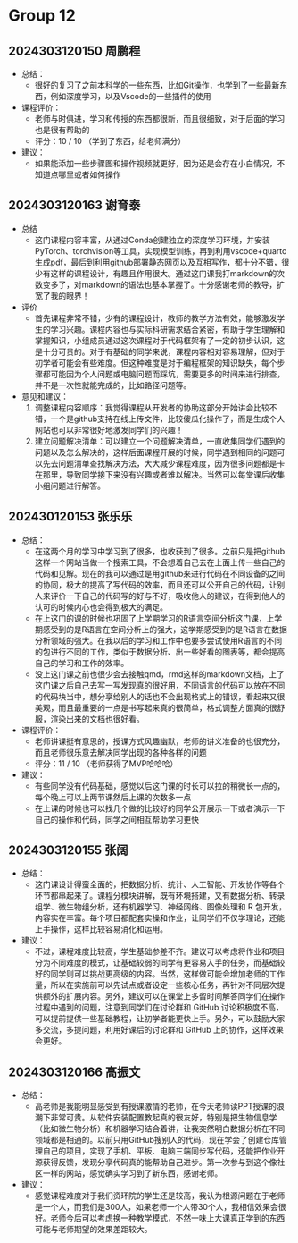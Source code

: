 # Group 12


## 2024303120150 周鹏程

- 总结：
  - 很好的复习了之前本科学的一些东西，比如Git操作，也学到了一些最新东西，例如深度学习，以及Vscode的一些插件的使用
- 课程评价：
  - 老师与时俱进，学习和传授的东西都很新，而且很细致，对于后面的学习也是很有帮助的
  - 评分：10 / 10 （学到了东西，给老师满分）
- 建议：
  - 如果能添加一些步骤图和操作视频就更好，因为还是会存在小白情况，不知道点哪里或者如何操作
    
## 2024303120163 谢育泰

- 总结
  - 这门课程内容丰富，从通过Conda创建独立的深度学习环境，并安装PyTorch、torchvision等工具，实现模型训练，再到利用vscode+quarto生成pdf，最后到利用github部署静态网页以及互相写作，都十分不错，很少有这样的课程设计，有趣且作用很大。通过这门课我打markdown的次数变多了，对markdown的语法也基本掌握了。十分感谢老师的教导，扩宽了我的眼界！
- 评价
  - 首先课程非常不错，少有的课程设计，教师的教学方法有效，能够激发学生的学习兴趣。课程内容也与实际科研需求结合紧密，有助于学生理解和掌握知识，小组成员通过这次课程对于代码框架有了一定的初步认识，这是十分可贵的。对于有基础的同学来说，课程内容相对容易理解，但对于初学者可能会有些难度。但这种难度是对于编程框架的知识缺失，每个步骤都可能因为个人问题或电脑问题而踩坑，需要更多的时间来进行排查，并不是一次性就能完成的，比如路径问题等。
- 意见和建议：
  1. 调整课程内容顺序：我觉得课程从开发者的协助这部分开始讲会比较不错，一个是github支持在线上传文件，比较傻瓜化操作了，而是生成个人网站也可以非常很好地激发同学们的兴趣！
  2. 建立问题解决清单：可以建立一个问题解决清单，一直收集同学们遇到的问题以及怎么解决的，这样后面课程开展的时候，同学遇到相同的问题可以先去问题清单查找解决方法，大大减少课程难度，因为很多问题都是卡在那里，导致同学接下来没有兴趣或者难以解决。当然可以每堂课后收集小组问题进行解答。

## 202430120153 张乐乐

- 总结：
  - 在这两个月的学习中学习到了很多，也收获到了很多。之前只是把github这样一个网站当做一个搜索工具，不会想着自己去在上面上传一些自己的代码和见解。现在的我可以通过是用github来进行代码在不同设备的之间的协同，极大的提高了写代码的效率，而且还可以公开自己的代码，让别人来评价一下自己的代码写的好与不好，吸收他人的建议，在得到他人的认可的时候内心也会得到极大的满足。
  - 在上这门的课的时候也巩固了上学期学习的R语言空间分析这门课，上学期感受到的是R语言在空间分析上的强大，这学期感受到的是R语言在数据分析领域的强大。在我以后的学习和工作中也要多尝试使用R语言的不同的包进行不同的工作，类似于数据分析、出一些好看的图表等，都会提高自己的学习和工作的效率。
  - 没上这门课之前也很少会去接触qmd，rmd这样的markdown文档，上了这门课之后自己去写一写发现真的很好用，不同语言的代码可以放在不同的代码块当中，想分享给别人的话也不会出现格式上的错误，看起来又很美观，而且最重要的一点是书写起来真的很简单，格式调整方面真的很舒服，渲染出来的文档也很好看。
- 课程评价：
  - 老师讲课挺有意思的，授课方式风趣幽默，老师的讲义准备的也很充分，而且老师很乐意去解决同学出现的各种各样的问题
  - 评分：11 / 10 （老师获得了MVP哈哈哈）
- 建议：
  - 有些同学没有代码基础，感觉以后这门课的时长可以拉的稍微长一点的，每个晚上可以上两节课然后上课的次数多一点
  - 在上课的时候也可以找几个做的比较好的同学公开展示一下或者演示一下自己的操作和代码，同学之间相互帮助学习更快
  
## 2024303120155 张阔

- 总结：
  - 这门课设计得蛮全面的，把数据分析、统计、人工智能、开发协作等各个环节都串起来了。课程分模块讲解，既有环境搭建，又有数据分析、转录组学、微生物组分析，还有机器学习、神经网络、图像处理和 R 包开发，内容实在丰富。每个项目都配套实操和作业，让同学们不仅学理论，还能上手操作，这样比较容易消化和运用。
- 建议：
  - 不过，课程难度比较高，学生基础参差不齐。建议可以考虑将作业和项目分为不同难度的模式，让基础较弱的同学有更容易入手的任务，而基础较好的同学则可以挑战更高级的内容。当然，这样做可能会增加老师的工作量，所以在实施前可以先试点或者设定一些核心任务，再针对不同层次提供额外的扩展内容。另外，建议可以在课堂上多留时间解答同学们在操作过程中遇到的问题，注意到同学们在讨论群和 GitHub 讨论积极度不高，可以提前提供一些基础教程，让初学者能更快上手。另外，可以鼓励大家多交流，多提问题，利用好课后的讨论群和 GitHub 上的协作，这样效果会更好。

## 2024303120166 高振文

- 总结：
  - 高老师是我能明显感受到有授课激情的老师，在今天老师读PPT授课的浪潮下非常可贵。从软件安装配置教起真的很友好，特别是把生物信息学（比如微生物分析）和机器学习结合着讲，让我突然明白数据分析在不同领域都是相通的。以前只用GitHub搜别人的代码，现在学会了创建仓库管理自己的项目，实现了手机、平板、电脑三端同步写代码，还能把作业开源获得反馈，发现分享代码真的能帮助自己进步。第一次参与到这个像社区一样的网站，感觉确实学习到了新东西，感谢老师。
- 建议：
  - 感觉课程难度对于我们资环院的学生还是较高，我认为根源问题在于老师是一个人，而我们是300人，如果老师一个人带30个人，我相信效果会很好。老师今后可以考虑换一种教学模式，不然一味上大课真正学到的东西可能与老师期望的效果差距较大。

